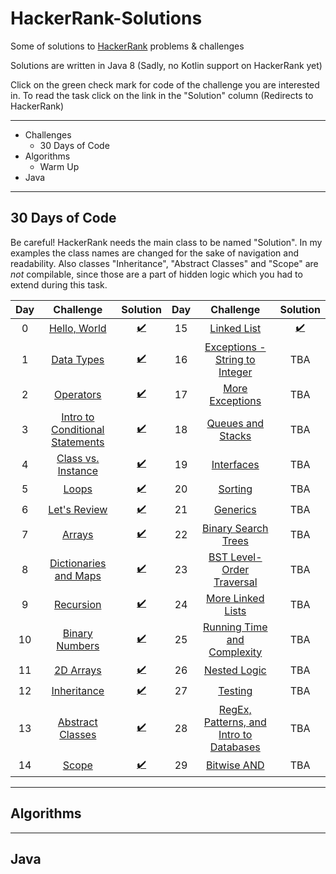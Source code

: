 # HackerRank-Solutions

Some of solutions to [HackerRank](https://www.hackerrank.com/) problems & challenges

Solutions are written in Java 8 (Sadly, no Kotlin support on HackerRank yet)

Click on the green check mark for code of the challenge you are interested in. To read the task click on the link in the "Solution" column (Redirects to HackerRank)

***

* Challenges
  * 30 Days of Code
* Algorithms
  * Warm Up
* Java

***

## 30 Days of Code

Be careful! HackerRank needs the main class to be named "Solution". In my examples the class names are changed for the sake of navigation and readability.
Also classes "Inheritance", "Abstract Classes" and "Scope" are *not* compilable, since those are a part of hidden logic which you had to extend during this task. 

| Day |                                       Challenge                                                   |                  Solution                                                         | Day |                                       Challenge                                                       |                                   Solution                                        |
|:---:|:-------------------------------------------------------------------------------------------------:|:---------------------------------------------------------------------------------:|:---:|:-----------------------------------------------------------------------------------------------------:|:---------------------------------------------------------------------------------:|
|  0  |[Hello, World](https://www.hackerrank.com/challenges/30-hello-world)                               |[:heavy_check_mark:](../blob/master/src/CodingChallenge/HelloWorld.java)           |  15 |[Linked List](https://www.hackerrank.com/challenges/30-linked-list)                                    |[:heavy_check_mark:](../blob/master/src/CodingChallenge/LinkedList.java)           |
|  1  |[Data Types](https://www.hackerrank.com/challenges/30-data-types)                                  |[:heavy_check_mark:](../blob/master/src/CodingChallenge/DataTypes.java)            |  16 |[Exceptions - String to Integer](https://www.hackerrank.com/challenges/30-exceptions-string-to-integer)|TBA|
|  2  |[Operators](https://www.hackerrank.com/challenges/30-operators)                                    |[:heavy_check_mark:](../blob/master/src/CodingChallenge/Operators.java)            |  17 |[More Exceptions](https://www.hackerrank.com/challenges/30-more-exceptions)                            |TBA|
|  3  |[Intro to Conditional Statements](https://www.hackerrank.com/challenges/30-conditional-statements) |[:heavy_check_mark:](../blob/master/src/CodingChallenge/ConditionalStatements.java)|  18 |[Queues and Stacks](https://www.hackerrank.com/challenges/30-queues-stacks)                            |TBA|
|  4  |[Class vs. Instance](https://www.hackerrank.com/challenges/30-class-vs-instance)                   |[:heavy_check_mark:](../blob/master/src/CodingChallenge/Person.java)               |  19 |[Interfaces](https://www.hackerrank.com/challenges/30-interfaces)                                      |TBA|
|  5  |[Loops](https://www.hackerrank.com/challenges/30-loops)                                            |[:heavy_check_mark:](../blob/master/src/CodingChallenge/Loops.java)                |  20 |[Sorting](https://www.hackerrank.com/challenges/30-sorting)                                            |TBA|
|  6  |[Let's Review](https://www.hackerrank.com/challenges/30-review-loop)                               |[:heavy_check_mark:](../blob/master/src/CodingChallenge/Review.java)               |  21 |[Generics](https://www.hackerrank.com/challenges/30-generics)                                          |TBA|
|  7  |[Arrays](https://www.hackerrank.com/challenges/30-arrays)                                          |[:heavy_check_mark:](../blob/master/src/CodingChallenge/Arrays.java)               |  22 |[Binary Search Trees](https://www.hackerrank.com/challenges/30-binary-search-trees)                    |TBA|
|  8  |[Dictionaries and Maps](https://www.hackerrank.com/challenges/30-dictionaries-and-maps)            |[:heavy_check_mark:](../blob/master/src/CodingChallenge/Maps.java)                 |  23 |[BST Level-Order Traversal](https://www.hackerrank.com/challenges/30-binary-trees)                     |TBA|
|  9  |[Recursion](https://www.hackerrank.com/challenges/30-recursion)                                    |[:heavy_check_mark:](../blob/master/src/CodingChallenge/Recursion.java)            |  24 |[More Linked Lists](https://www.hackerrank.com/challenges/30-linked-list-deletion)                     |TBA|
|  10 |[Binary Numbers](https://www.hackerrank.com/challenges/30-binary-numbers)                          |[:heavy_check_mark:](../blob/master/src/CodingChallenge/BinaryNumbers.java)        |  25 |[Running Time and Complexity](https://www.hackerrank.com/challenges/30-running-time-and-complexity)    |TBA|
|  11 |[2D Arrays](https://www.hackerrank.com/challenges/30-2d-arrays)                                    |[:heavy_check_mark:](../blob/master/src/CodingChallenge/Arrays2D.java)             |  26 |[Nested Logic](https://www.hackerrank.com/challenges/30-nested-logic)                                  |TBA|
|  12 |[Inheritance](https://www.hackerrank.com/challenges/30-inheritance)                                |[:heavy_check_mark:](../blob/master/src/CodingChallenge/Student.java)              |  27 |[Testing](https://www.hackerrank.com/challenges/30-testing)                                            |TBA|
|  13 |[Abstract Classes](https://www.hackerrank.com/challenges/30-abstract-classes)                      |[:heavy_check_mark:](../blob/master/src/CodingChallenge/MyBook.java)               |  28 |[RegEx, Patterns, and Intro to Databases](https://www.hackerrank.com/challenges/30-regex-patterns)     |TBA|
|  14 |[Scope](https://www.hackerrank.com/challenges/30-scope)                                            |[:heavy_check_mark:](../blob/master/src/CodingChallenge/Difference.java)           |  29 |[Bitwise AND](https://www.hackerrank.com/challenges/30-bitwise-and)                                    |TBA|

***

## Algorithms

***

## Java